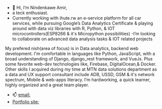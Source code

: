 - 👋 Hi, I’m Nindenkawe Amir,
- a teck enthusiast.
- Currently working with ihute.rw an e-service platform for all car services, while pursuing Google’s Data Analytics Certificate & playing around with data viz libraries   with R, Python, & IOT microcontrollers(ESP8266 & it's Micropython possibilities)
-I’m looking to collaborate on advanced data analysis tasks & IOT related projects


My prefered nish(area of focus) is in Data analytics, backend web development. I'm comfortable in languages like Python, JavaScript, with a broad understanding of Django, django_rest framework, and VueJs. Plus some favorite web-dev technologies like, Firebase, DigitalOcean,& Docker. Other skills I acquired during my time at MTN data solutions department as a data and UX support consultant include ADB, USSD, GSM & it's network spectrum, Mobile & web-apps literacy. I’m hardworking, a quick learner, highly organized and a great team player.
- 📫 [email:](amir@nindenkawe.rw)
- [Portfolio site:](nindenkawe.rw)
